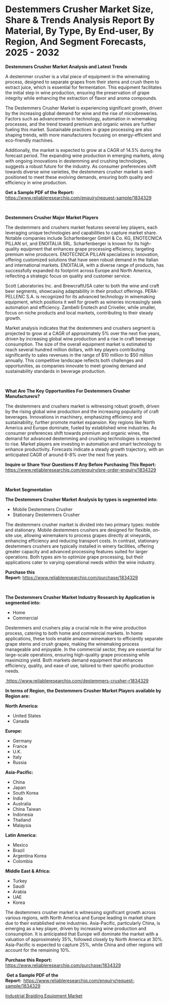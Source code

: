 <p><h1>Destemmers Crusher Market Size, Share & Trends Analysis Report By Material, By Type, By End-user, By Region, And Segment Forecasts, 2025 - 2032</h1></p><p><strong>Destemmers Crusher Market Analysis and Latest Trends</strong></p>
<p><p>A destemmer crusher is a vital piece of equipment in the winemaking process, designed to separate grapes from their stems and crush them to extract juice, which is essential for fermentation. This equipment facilitates the initial step in wine production, ensuring the preservation of grape integrity while enhancing the extraction of flavor and aroma compounds.</p><p>The Destemmers Crusher Market is experiencing significant growth, driven by the increasing global demand for wine and the rise of microbreweries. Factors such as advancements in technology, automation in winemaking processes, and the trend toward premium and organic wines are further fueling this market. Sustainable practices in grape processing are also shaping trends, with more manufacturers focusing on energy-efficient and eco-friendly machines.</p><p>Additionally, the market is expected to grow at a CAGR of 14.5% during the forecast period. The expanding wine production in emerging markets, along with ongoing innovations in destemming and crushing technologies, suggests a robust future for the industry. As consumer preferences shift towards diverse wine varieties, the destemmers crusher market is well-positioned to meet these evolving demands, ensuring both quality and efficiency in wine production.</p></p>
<p><strong>Get a Sample PDF of the Report:&nbsp;</strong> <a href="https://www.reliableresearchiq.com/enquiry/request-sample/1834329?utm_campaign=3177&utm_medium=2&utm_source=Github&utm_content=ia&utm_term=12042025&utm_id=destemmers-crusher">https://www.reliableresearchiq.com/enquiry/request-sample/1834329</a></p>
<p>&nbsp;</p>
<p><strong>Destemmers Crusher Major Market Players</strong></p>
<p><p>The destemmers and crushers market features several key players, each leveraging unique technologies and capabilities to capture market share. Notable companies include Scharfenberger GmbH & Co. KG, ENOTECNICA PILLAN srl, and ENOITALIA SRL. Scharfenberger is known for its high-quality equipment that enhances grape processing efficiency, targeting premium wine producers. ENOTECNICA PILLAN specializes in innovation, offering customized solutions that have seen robust demand in the Italian and international markets. ENOITALIA, with a diverse range of products, has successfully expanded its footprint across Europe and North America, reflecting a strategic focus on quality and customer service.</p><p>Scott Laboratories Inc. and BrewcraftUSA cater to both the wine and craft beer segments, showcasing adaptability in their product offerings. PERA-PELLENC S.A. is recognized for its advanced technology in winemaking equipment, which positions it well for growth as wineries increasingly seek automation and efficiency. Zambelli Enotech and Criveller, while smaller, focus on niche products and local markets, contributing to their steady growth.</p><p>Market analysis indicates that the destemmers and crushers segment is projected to grow at a CAGR of approximately 5% over the next five years, driven by increasing global wine production and a rise in craft beverage consumption. The size of the overall equipment market is estimated to reach several hundred million dollars, with key players contributing significantly to sales revenues in the range of $10 million to $50 million annually. This competitive landscape reflects both challenges and opportunities, as companies innovate to meet growing demand and sustainability standards in beverage production.</p></p>
<p>&nbsp;</p>
<p><strong>What Are The Key Opportunities For Destemmers Crusher Manufacturers?</strong></p>
<p><p>The destemmers and crushers market is witnessing robust growth, driven by the rising global wine production and the increasing popularity of craft beverages. Innovations in machinery, emphasizing efficiency and sustainability, further promote market expansion. Key regions like North America and Europe dominate, fueled by established wine industries. As consumer preferences shift towards premium and organic wines, the demand for advanced destemming and crushing technologies is expected to rise. Market players are investing in automation and smart technology to enhance productivity. Forecasts indicate a steady growth trajectory, with an anticipated CAGR of around 6-8% over the next five years.</p></p>
<p><strong>Inquire or Share Your Questions If Any Before Purchasing This Report:</strong> <a href="https://www.reliableresearchiq.com/enquiry/pre-order-enquiry/1834329?utm_campaign=3177&utm_medium=2&utm_source=Github&utm_content=ia&utm_term=12042025&utm_id=destemmers-crusher">https://www.reliableresearchiq.com/enquiry/pre-order-enquiry/1834329</a></p>
<p>&nbsp;</p>
<p><strong>Market Segmentation</strong></p>
<p><strong>The Destemmers Crusher Market Analysis by types is segmented into:</strong></p>
<p><ul><li>Mobile Destemmers Crusher</li><li>Stationary Destemmers Crusher</li></ul></p>
<p><p>The destemmers crusher market is divided into two primary types: mobile and stationary. Mobile destemmers crushers are designed for flexible, on-site use, allowing winemakers to process grapes directly at vineyards, enhancing efficiency and reducing transport costs. In contrast, stationary destemmers crushers are typically installed in winery facilities, offering greater capacity and advanced processing features suited for larger operations. Both types aim to optimize grape processing, but their applications cater to varying operational needs within the wine industry.</p></p>
<p><strong>Purchase this Report:&nbsp;</strong><a href="https://www.reliableresearchiq.com/purchase/1834329?utm_campaign=3177&utm_medium=2&utm_source=Github&utm_content=ia&utm_term=12042025&utm_id=destemmers-crusher">https://www.reliableresearchiq.com/purchase/1834329</a></p>
<p>&nbsp;</p>
<p><strong>The Destemmers Crusher Market Industry Research by Application is segmented into:</strong></p>
<p><ul><li>Home</li><li>Commercial</li></ul></p>
<p><p>Destemmers and crushers play a crucial role in the wine production process, catering to both home and commercial markets. In home applications, these tools enable amateur winemakers to efficiently separate grape stems and crush grapes, making the winemaking process manageable and enjoyable. In the commercial sector, they are essential for large-scale operations, ensuring high-quality grape processing while maximizing yield. Both markets demand equipment that enhances efficiency, quality, and ease of use, tailored to their specific production needs.</p></p>
<p><a href="https://www.reliableresearchiq.com/destemmers-crusher-r1834329?utm_campaign=3177&utm_medium=2&utm_source=Github&utm_content=ia&utm_term=12042025&utm_id=destemmers-crusher">&nbsp;https://www.reliableresearchiq.com/destemmers-crusher-r1834329</a></p>
<p><strong>In terms of Region, the Destemmers Crusher Market Players available by Region are:</strong></p>
<p>
    <p> <strong> North America: </strong>
        <ul>
            <li>United States</li>
            <li>Canada</li>
        </ul>
        </p> 
    <p> <strong> Europe: </strong>
        <ul>
            <li>Germany</li>
            <li>France</li>
            <li>U.K.</li>
            <li>Italy</li>
            <li>Russia</li>
        </ul>
        </p> 
    <p> <strong> Asia-Pacific: </strong>
        <ul>
            <li>China</li>
            <li>Japan</li>
            <li>South Korea</li>
            <li>India</li>
            <li>Australia</li>
            <li>China Taiwan</li>
            <li>Indonesia</li>
            <li>Thailand</li>
            <li>Malaysia</li>
        </ul>
        </p> 
    <p> <strong> Latin America: </strong>
        <ul>
            <li>Mexico</li>
            <li>Brazil</li>
            <li>Argentina Korea</li>
            <li>Colombia</li>
        </ul>
        </p> 
    <p> <strong> Middle East & Africa: </strong>
        <ul>
            <li>Turkey</li>
            <li>Saudi</li>
            <li>Arabia</li>
            <li>UAE</li>
            <li>Korea</li>
        </ul>
    </p>
    </p>
<p><p>The destemmers crusher market is witnessing significant growth across various regions, with North America and Europe leading in market share due to their established wine industries. Asia-Pacific, particularly China, is emerging as a key player, driven by increasing wine production and consumption. It is anticipated that Europe will dominate the market with a valuation of approximately 35%, followed closely by North America at 30%. Asia-Pacific is expected to capture 25%, while China and other regions will account for the remaining 10%.</p></p>
<p><strong>Purchase this Report: </strong><a href="https://www.reliableresearchiq.com/purchase/1834329?utm_campaign=3177&utm_medium=2&utm_source=Github&utm_content=ia&utm_term=12042025&utm_id=destemmers-crusher">https://www.reliableresearchiq.com/purchase/1834329</a></p>
<p>&nbsp;<strong>Get a Sample PDF of the Report:&nbsp;&nbsp;</strong><a href="https://www.reliableresearchiq.com/enquiry/request-sample/1834329?utm_campaign=3177&utm_medium=2&utm_source=Github&utm_content=ia&utm_term=12042025&utm_id=destemmers-crusher">https://www.reliableresearchiq.com/enquiry/request-sample/1834329</a></p>
<p><strong></strong></p>
<p><p><a href="https://github.com/taffouasaoka/Market-Research-Report-List-1/blob/main/industrial-braiding-equipment-market.md?utm_campaign=3177&utm_medium=2&utm_source=Github&utm_content=ia&utm_term=12042025&utm_id=destemmers-crusher">Industrial Braiding Equipment Market</a></p></p>